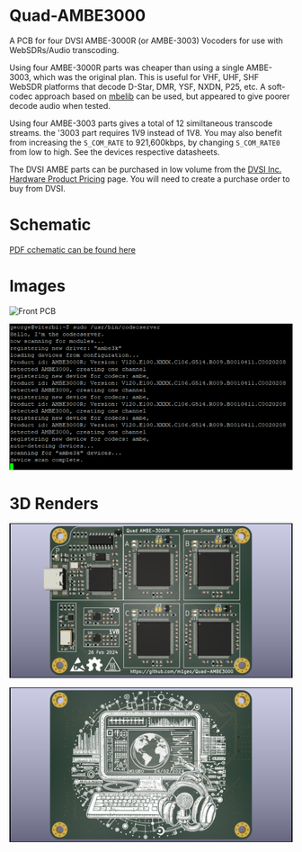# Quad-AMBE3000
A PCB for four DVSI AMBE-3000R (or AMBE-3003) Vocoders for use with WebSDRs/Audio transcoding.

Using four AMBE-3000R parts was cheaper than using a single AMBE-3003, which was the original plan. 
This is useful for VHF, UHF, SHF WebSDR platforms that decode D-Star, DMR, YSF, NXDN, P25, etc.
A soft-codec approach based on [mbelib](https://github.com/szechyjs/mbelib) can be used, but appeared to give poorer decode audio when tested.

Using four AMBE-3003 parts gives a total of 12 similtaneous transcode streams. the '3003 part requires 1V9 instead of 1V8. You may also benefit from increasing the `S_COM_RATE` to 921,600kbps, by changing `S_COM_RATE0` from low to high. See the devices respective datasheets.

The DVSI AMBE parts can be purchased in low volume from the [DVSI Inc. Hardware Product Pricing](https://www.dvsinc.com/products/price.shtml) page. You will need to create a purchase order to buy from DVSI.

# Schematic

[PDF cchematic can be found here](outputs/Quad-AMBE3000_Sch.pdf)

# Images

![Front PCB](outputs/Quad-AMBE3000_Image.png)

![OpenWebRX CodecServer](outputs/Quad-AMBE3000_CodecServer.png)

# 3D Renders

![Front Render](outputs/Quad-AMBE3000_F.png)

![Rear Render](outputs/Quad-AMBE3000_R.png)
